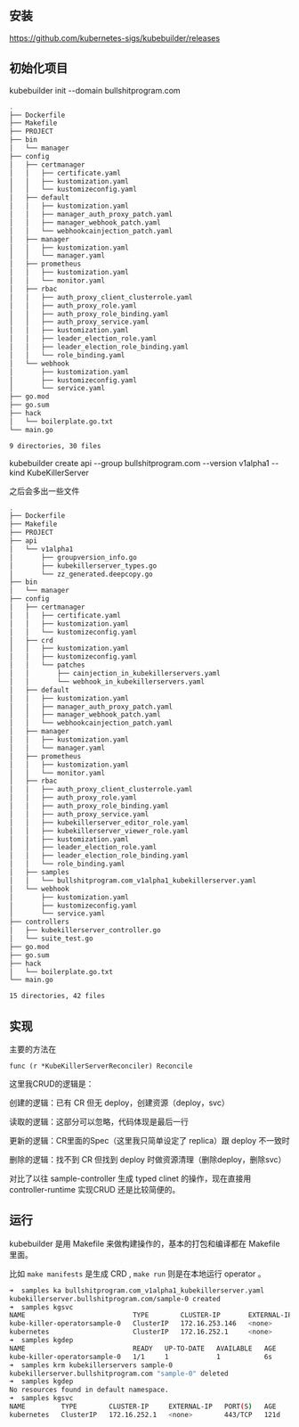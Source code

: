 
## 安装

https://github.com/kubernetes-sigs/kubebuilder/releases

## 初始化项目

kubebuilder init --domain bullshitprogram.com

```bash
.
├── Dockerfile
├── Makefile
├── PROJECT
├── bin
│   └── manager
├── config
│   ├── certmanager
│   │   ├── certificate.yaml
│   │   ├── kustomization.yaml
│   │   └── kustomizeconfig.yaml
│   ├── default
│   │   ├── kustomization.yaml
│   │   ├── manager_auth_proxy_patch.yaml
│   │   ├── manager_webhook_patch.yaml
│   │   └── webhookcainjection_patch.yaml
│   ├── manager
│   │   ├── kustomization.yaml
│   │   └── manager.yaml
│   ├── prometheus
│   │   ├── kustomization.yaml
│   │   └── monitor.yaml
│   ├── rbac
│   │   ├── auth_proxy_client_clusterrole.yaml
│   │   ├── auth_proxy_role.yaml
│   │   ├── auth_proxy_role_binding.yaml
│   │   ├── auth_proxy_service.yaml
│   │   ├── kustomization.yaml
│   │   ├── leader_election_role.yaml
│   │   ├── leader_election_role_binding.yaml
│   │   └── role_binding.yaml
│   └── webhook
│       ├── kustomization.yaml
│       ├── kustomizeconfig.yaml
│       └── service.yaml
├── go.mod
├── go.sum
├── hack
│   └── boilerplate.go.txt
└── main.go

9 directories, 30 files
```

kubebuilder create api --group bullshitprogram.com --version v1alpha1 --kind KubeKillerServer

之后会多出一些文件

```bash
.
├── Dockerfile
├── Makefile
├── PROJECT
├── api
│   └── v1alpha1
│       ├── groupversion_info.go
│       ├── kubekillerserver_types.go
│       └── zz_generated.deepcopy.go
├── bin
│   └── manager
├── config
│   ├── certmanager
│   │   ├── certificate.yaml
│   │   ├── kustomization.yaml
│   │   └── kustomizeconfig.yaml
│   ├── crd
│   │   ├── kustomization.yaml
│   │   ├── kustomizeconfig.yaml
│   │   └── patches
│   │       ├── cainjection_in_kubekillerservers.yaml
│   │       └── webhook_in_kubekillerservers.yaml
│   ├── default
│   │   ├── kustomization.yaml
│   │   ├── manager_auth_proxy_patch.yaml
│   │   ├── manager_webhook_patch.yaml
│   │   └── webhookcainjection_patch.yaml
│   ├── manager
│   │   ├── kustomization.yaml
│   │   └── manager.yaml
│   ├── prometheus
│   │   ├── kustomization.yaml
│   │   └── monitor.yaml
│   ├── rbac
│   │   ├── auth_proxy_client_clusterrole.yaml
│   │   ├── auth_proxy_role.yaml
│   │   ├── auth_proxy_role_binding.yaml
│   │   ├── auth_proxy_service.yaml
│   │   ├── kubekillerserver_editor_role.yaml
│   │   ├── kubekillerserver_viewer_role.yaml
│   │   ├── kustomization.yaml
│   │   ├── leader_election_role.yaml
│   │   ├── leader_election_role_binding.yaml
│   │   └── role_binding.yaml
│   ├── samples
│   │   └── bullshitprogram.com_v1alpha1_kubekillerserver.yaml
│   └── webhook
│       ├── kustomization.yaml
│       ├── kustomizeconfig.yaml
│       └── service.yaml
├── controllers
│   ├── kubekillerserver_controller.go
│   └── suite_test.go
├── go.mod
├── go.sum
├── hack
│   └── boilerplate.go.txt
└── main.go

15 directories, 42 files
```

## 实现

主要的方法在

    func (r *KubeKillerServerReconciler) Reconcile

这里我CRUD的逻辑是：

创建的逻辑：已有 CR 但无 deploy，创建资源（deploy，svc）

读取的逻辑：这部分可以忽略，代码体现是最后一行

更新的逻辑：CR里面的Spec（这里我只简单设定了 replica）跟 deploy 不一致时

删除的逻辑：找不到 CR 但找到 deploy 时做资源清理（删除deploy，删除svc）

对比了以往 sample-controller 生成 typed clinet 的操作，现在直接用 controller-runtime 实现CRUD 还是比较简便的。

## 运行

kubebuilder 是用 Makefile 来做构建操作的，基本的打包和编译都在 Makefile 里面。

比如 `make manifests` 是生成 CRD , `make run` 则是在本地运行 operator 。

```bash
➜  samples ka bullshitprogram.com_v1alpha1_kubekillerserver.yaml
kubekillerserver.bullshitprogram.com/sample-0 created
➜  samples kgsvc
NAME                           TYPE        CLUSTER-IP       EXTERNAL-IP   PORT(S)   AGE
kube-killer-operatorsample-0   ClusterIP   172.16.253.146   <none>        80/TCP    3s
kubernetes                     ClusterIP   172.16.252.1     <none>        443/TCP   121d
➜  samples kgdep
NAME                           READY   UP-TO-DATE   AVAILABLE   AGE
kube-killer-operatorsample-0   1/1     1            1           6s
➜  samples krm kubekillerservers sample-0
kubekillerserver.bullshitprogram.com "sample-0" deleted
➜  samples kgdep
No resources found in default namespace.
➜  samples kgsvc
NAME         TYPE        CLUSTER-IP     EXTERNAL-IP   PORT(S)   AGE
kubernetes   ClusterIP   172.16.252.1   <none>        443/TCP   121d
```

